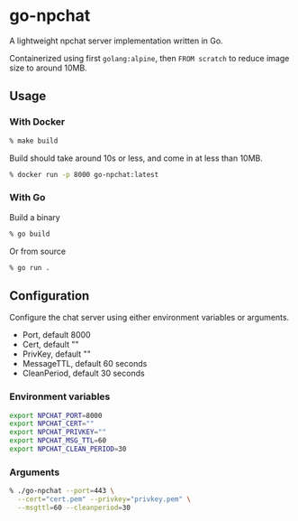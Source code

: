 # go-npchat
A lightweight npchat server implementation written in Go.

Containerized using first `golang:alpine`, then `FROM scratch` to reduce image size to around 10MB.

## Usage
### With Docker
```zsh
% make build
```
Build should take around 10s or less, and come in at less than 10MB.
```zsh
% docker run -p 8000 go-npchat:latest
```
### With Go
Build a binary
```zsh
% go build
```
Or from source
```zsh
% go run .
```

## Configuration
Configure the chat server using either environment variables or arguments.
- Port, default 8000
- Cert, default ""
- PrivKey, default ""
- MessageTTL, default 60 seconds
- CleanPeriod, default 30 seconds
### Environment variables
```zsh
export NPCHAT_PORT=8000
export NPCHAT_CERT=""
export NPCHAT_PRIVKEY=""
export NPCHAT_MSG_TTL=60
export NPCHAT_CLEAN_PERIOD=30
```
### Arguments
```zsh
% ./go-npchat --port=443 \
  --cert="cert.pem" --privkey="privkey.pem" \
  --msgttl=60 --cleanperiod=30
```
